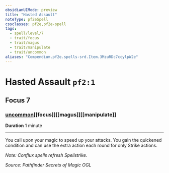 ```yaml
---
obsidianUIMode: preview
title: "Hasted Assault"
noteType: pf2eSpell
cssclasses: pf2e,pf2e-spell
tags:
  - spell/level/7
  - trait/focus
  - trait/magus
  - trait/manipulate
  - trait/uncommon
aliases: "Compendium.pf2e.spells-srd.Item.3MzuRDc7ccylpW2e" 
---
```

# Hasted Assault  `pf2:1`  
## Focus 7
### [uncommon](uncommon "Uncommon Rarity Trait")[[focus]][[magus]][[manipulate]]

**Duration** 1 minute
* * * 
You call upon your magic to speed up your attacks. You gain the quickened condition and can use the extra action each round for only Strike actions.

_Note: Conflux spells refresh Spellstrike._

*Source: Pathfinder Secrets of Magic*
*OGL*